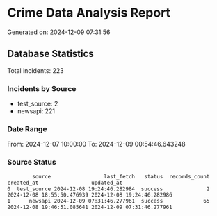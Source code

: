 # Crime Data Analysis Report

Generated on: 2024-12-09 07:31:56

## Database Statistics

Total incidents: 223

### Incidents by Source

- test_source: 2
- newsapi: 221

### Date Range

From: 2024-12-07 10:00:00
To: 2024-12-09 00:54:46.643248

### Source Status

```
        source                 last_fetch   status  records_count                 created_at                 updated_at
0  test_source 2024-12-08 19:24:46.282984  success              2 2024-12-08 18:55:50.476939 2024-12-08 19:24:46.282986
1      newsapi 2024-12-09 07:31:46.277961  success             65 2024-12-08 19:46:51.085641 2024-12-09 07:31:46.277961
```
